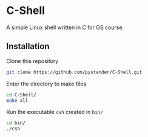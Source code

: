 # C-Shell
A simple Linux shell written in C for OS course.

## Installation
Clone this repository
```bash
git clone https://github.com/pystander/C-Shell.git
```

Enter the directory to make files
```bash
cd C-Shell/
make all
```

Run the executable `csh` created in `bin/`
```bash
cd bin/
./csh
```